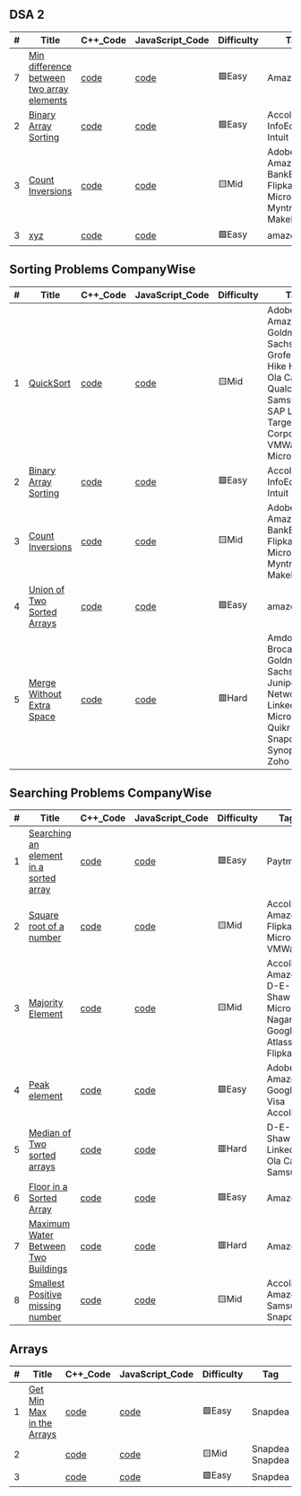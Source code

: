 ## DSA 2

|  #  |      Title     |   C++_Code   | JavaScript_Code   | Difficulty  | Tag            
|-----|----------------|----------|----------|-------------|-------- 
|7|[Min difference between two array elements]()|[code]()|[code]()|:green_square:Easy| Amazon
|2|[Binary Array Sorting]()|[code]()|[code]()|:green_square:Easy|Accolite InfoEdge Intuit Paytm
|3|[Count Inversions]()|[code]()|[code]()|:yellow_square:Mid|Adobe Amazon BankBazaar Flipkart Microsoft Myntra MakeMyTrip
|3|[xyz]()|[code]()|[code]()|:green_square:Easy| amazone

## Sorting Problems CompanyWise

|  #  |      Title     |   C++_Code   | JavaScript_Code   | Difficulty  | Tag            
|-----|----------------|----------|----------|-------------|-------- 
|1|[QuickSort]()|[code]()|[code]()|:yellow_square:Mid|Adobe Amazon Goldman Sachs Grofers Hike HSBC Ola Cabs Qualcomm Samsung SAP Labs Target Corporation VMWare Microsoft
|2|[Binary Array Sorting]()|[code]()|[code]()|:green_square:Easy|Accolite InfoEdge Intuit Paytm
|3|[Count Inversions]()|[code]()|[code]()|:yellow_square:Mid|Adobe Amazon BankBazaar Flipkart Microsoft Myntra MakeMyTrip
|4|[Union of Two Sorted Arrays ]()|[code]()|[code]()|:green_square:Easy| amazone
|5|[Merge Without Extra Space]()|[code]()|[code]()|:red_square:Hard| Amdocs Brocade Goldman Sachs Juniper Networks Linkedin Microsoft Quikr Snapdeal Synopsys Zoho Adobe


## Searching Problems CompanyWise

|  #  |      Title     |   C++_Code   | JavaScript_Code   | Difficulty  | Tag            
|-----|----------------|----------|----------|-------------|-------- 
|1|[Searching an element in a sorted array]()|[code]()|[code]()|:green_square:Easy| Paytm
|2|[Square root of a number]()|[code]()|[code]()|:yellow_square:Mid| Accolite Amazon Flipkart Microsoft VMWare
|3|[Majority Element]()|[code]()|[code]()|:yellow_square:Mid| Accolite Amazon D-E-Shaw Microsoft Nagarro Google Atlassian Flipkart
|4|[Peak element]()|[code]()|[code]()|:green_square:Easy|  Adobe Amazon Google Visa Accolite
|5|[Median of Two sorted arrays]()|[code]()|[code]()|:red_square:Hard| D-E-Shaw Linkedin Ola Cabs Samsung
|6|[Floor in a Sorted Array]()|[code]()|[code]()|:green_square:Easy|  Amazon
|7|[Maximum Water Between Two Buildings ]()|[code]()|[code]()|:red_square:Hard|Amazon
|8|[Smallest Positive missing number]()|[code]()|[code]()|:yellow_square:Mid|  Accolite Amazon Samsung Snapdea

## Arrays

|  #  |      Title     |   C++_Code   | JavaScript_Code   | Difficulty  | Tag            
|-----|----------------|----------|----------|-------------|-------- 
|1|[Get Min Max in the Arrays]()|[code]()|[code]()|:green_square:Easy| Snapdea
|2|[]()|[code]()|[code]()|:yellow_square:Mid|Snapdea Snapdea
|3|[]()|[code]()|[code]()|:green_square:Easy| Snapdea